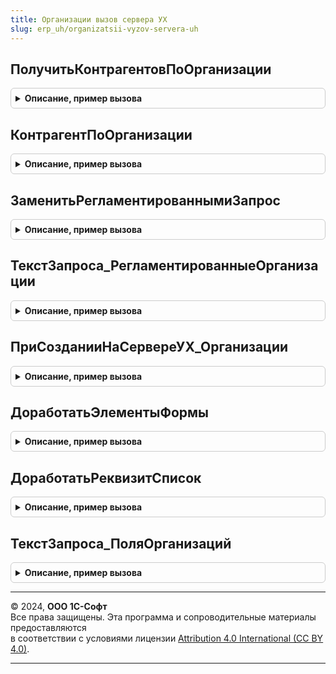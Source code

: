 ```yaml
---
title: Организации вызов сервера УХ
slug: erp_uh/organizatsii-vyzov-servera-uh
---
```



## ПолучитьКонтрагентовПоОрганизации
<details style="margin: 1em 0; padding: 0.5em; border: 1px solid #ccc; border-radius: 6px;">

<summary style="font-weight: bold; cursor: pointer;">Описание, пример вызова</summary>

```bsl

Функция ПолучитьКонтрагентовПоОрганизации(ОрганизацияИсточник) Экспорт
```

Пример вызова
```bsl
Результат = ОрганизацииВызовСервераУХ.ПолучитьКонтрагентовПоОрганизации(ОрганизацияИсточник) 
```
</details>

## КонтрагентПоОрганизации
<details style="margin: 1em 0; padding: 0.5em; border: 1px solid #ccc; border-radius: 6px;">

<summary style="font-weight: bold; cursor: pointer;">Описание, пример вызова</summary>

```bsl

Функция КонтрагентПоОрганизации(Организация) Экспорт
```

Пример вызова
```bsl
Результат = ОрганизацииВызовСервераУХ.КонтрагентПоОрганизации(Организация) 
```
</details>

## ЗаменитьРегламентированнымиЗапрос
<details style="margin: 1em 0; padding: 0.5em; border: 1px solid #ccc; border-radius: 6px;">

<summary style="font-weight: bold; cursor: pointer;">Описание, пример вызова</summary>

```bsl

Функция ЗаменитьРегламентированнымиЗапрос(ТекстЗапроса) Экспорт
```

Пример вызова
```bsl
Результат = ОрганизацииВызовСервераУХ.ЗаменитьРегламентированнымиЗапрос(ТекстЗапроса) 
```
</details>

## ТекстЗапроса_РегламентированныеОрганизации
<details style="margin: 1em 0; padding: 0.5em; border: 1px solid #ccc; border-radius: 6px;">

<summary style="font-weight: bold; cursor: pointer;">Описание, пример вызова</summary>

```bsl

Функция ТекстЗапроса_РегламентированныеОрганизации() Экспорт
```

Пример вызова
```bsl
Результат = ОрганизацииВызовСервераУХ.ТекстЗапроса_РегламентированныеОрганизации());
```
</details>

## ПриСозданииНаСервереУХ_Организации
<details style="margin: 1em 0; padding: 0.5em; border: 1px solid #ccc; border-radius: 6px;">

<summary style="font-weight: bold; cursor: pointer;">Описание, пример вызова</summary>

```bsl

Процедура ПриСозданииНаСервереУХ_Организации(Форма, Отказ, СтандартнаяОбработка) Экспорт
```

Пример вызова
```bsl
ОрганизацииВызовСервераУХ.ПриСозданииНаСервереУХ_Организации(Форма, Отказ, СтандартнаяОбработка) 
```
</details>

## ДоработатьЭлементыФормы
<details style="margin: 1em 0; padding: 0.5em; border: 1px solid #ccc; border-radius: 6px;">

<summary style="font-weight: bold; cursor: pointer;">Описание, пример вызова</summary>

```bsl

Процедура ДоработатьЭлементыФормы(Форма) Экспорт
```

Пример вызова
```bsl
ОрганизацииВызовСервераУХ.ДоработатьЭлементыФормы(Форма));
```
</details>

## ДоработатьРеквизитСписок
<details style="margin: 1em 0; padding: 0.5em; border: 1px solid #ccc; border-radius: 6px;">

<summary style="font-weight: bold; cursor: pointer;">Описание, пример вызова</summary>

```bsl

Процедура ДоработатьРеквизитСписок(Список) Экспорт
```

Пример вызова
```bsl
ОрганизацииВызовСервераУХ.ДоработатьРеквизитСписок(Список));
```
</details>

## ТекстЗапроса_ПоляОрганизаций
<details style="margin: 1em 0; padding: 0.5em; border: 1px solid #ccc; border-radius: 6px;">

<summary style="font-weight: bold; cursor: pointer;">Описание, пример вызова</summary>

```bsl

Функция ТекстЗапроса_ПоляОрганизаций(ИмяТаблицы = "СправочникОрганизации") Экспорт
```

Пример вызова
```bsl
Результат = ОрганизацииВызовСервераУХ.ТекстЗапроса_ПоляОрганизаций(ИмяТаблицы);
```
</details>

---

© 2024, **ООО 1С-Софт**  
Все права защищены. Эта программа и сопроводительные материалы предоставляются  
в соответствии с условиями лицензии [Attribution 4.0 International (CC BY 4.0)](https://creativecommons.org/licenses/by/4.0/legalcode).

---
